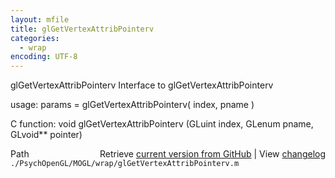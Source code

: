 ```yaml
---
layout: mfile
title: glGetVertexAttribPointerv
categories:
  - wrap
encoding: UTF-8
---
```


glGetVertexAttribPointerv  Interface to glGetVertexAttribPointerv

usage:  params = glGetVertexAttribPointerv\( index, pname \)

C function:  void glGetVertexAttribPointerv \(GLuint index, GLenum pname, GLvoid\*\* pointer\)


<div class="code_header" style="text-align:right;">
  <span style="float:left;">Path&nbsp;&nbsp;</span> <span class="counter">Retrieve <a href=
  "https://raw.github.com/Psychtoolbox-3/Psychtoolbox-3/beta/./PsychOpenGL/MOGL/wrap/glGetVertexAttribPointerv.m">current version from GitHub</a> | View <a href=
  "https://github.com/Psychtoolbox-3/Psychtoolbox-3/commits/beta/./PsychOpenGL/MOGL/wrap/glGetVertexAttribPointerv.m">changelog</a></span>
</div>
<div class="code">
  <code>./PsychOpenGL/MOGL/wrap/glGetVertexAttribPointerv.m</code>
</div>
